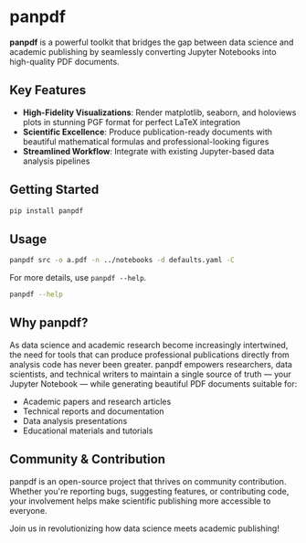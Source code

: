 # panpdf

**panpdf** is a powerful toolkit that bridges the gap between
data science and academic publishing by seamlessly converting
Jupyter Notebooks into high-quality PDF documents.

## Key Features

- **High-Fidelity Visualizations**: Render matplotlib, seaborn, and holoviews
  plots in stunning PGF format for perfect LaTeX integration
- **Scientific Excellence**: Produce publication-ready documents with
  beautiful mathematical formulas and professional-looking figures
- **Streamlined Workflow**: Integrate with existing Jupyter-based data
  analysis pipelines

## Getting Started

```bash
pip install panpdf
```

## Usage

```bash
panpdf src -o a.pdf -n ../notebooks -d defaults.yaml -C
```

For more details, use `panpdf --help`.

```bash
panpdf --help
```

## Why panpdf?

As data science and academic research become increasingly intertwined,
the need for tools that can produce professional publications directly
from analysis code has never been greater. panpdf empowers researchers,
data scientists, and technical writers to maintain a single source
of truth — your Jupyter Notebook — while generating beautiful PDF
documents suitable for:

- Academic papers and research articles
- Technical reports and documentation
- Data analysis presentations
- Educational materials and tutorials

## Community & Contribution

panpdf is an open-source project that thrives on community contribution.
Whether you're reporting bugs, suggesting features, or contributing code,
your involvement helps make scientific publishing more accessible to everyone.

Join us in revolutionizing how data science meets academic publishing!
